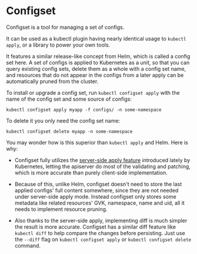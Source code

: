 # Configset

Configset is a tool for managing a set of configs.

It can be used as a kubectl plugin having nearly identical usage to `kubectl apply`, or a library to power your own tools.

It features a similar release-like concept from Helm, which is called a config set here. A set of configs is applied to Kubernetes as a unit, so that you can query existing config sets, delete them as a whole with a config set name, and resources that do not appear in the configs from a later apply can be automatically pruned from the cluster.

To install or upgrade a config set, run `kubectl configset apply` with the name of the config set and some source of configs:

```
kubectl configset apply myapp -f configs/ -n some-namespace
```

To delete it you only need the config set name:

```
kubectl configset delete myapp -n some-namespace
```

You may wonder how is this superior than `kubectl apply` and Helm. Here is why:

- Configset fully utilizes the [server-side apply feature](https://kubernetes.io/docs/reference/using-api/server-side-apply/) introduced lately by Kubernetes, letting the apiserver do most of the validating and patching, which is more accurate than purely client-side implementation.

- Because of this, unlike Helm, configset doesn't need to store the last applied configs' full content somewhere, since they are not needed under server-side apply mode. Instead configset only stores some metadata like related resources' GVK, namespace, name and uid, all it needs to implement resource pruning.

- Also thanks to the server-side apply, implementing diff is much simpler the result is more accurate. Configset has a similar diff feature like `kubectl diff` to help compare the changes before persisting. Just use the `--diff` flag on `kubectl configset apply` or `kubectl configset delete` command.
